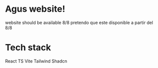 # Agus website!

website should be available 8/8
pretendo que este disponible a partir del 8/8

# Tech stack

React TS Vite Tailwind Shadcn

